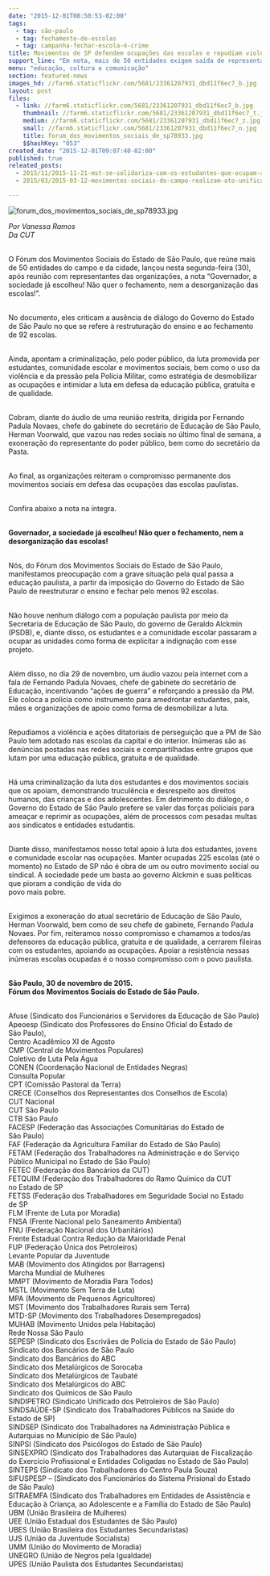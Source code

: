```yaml
---
date: "2015-12-01T08:50:53-02:00"
tags:
  - tag: são-paulo
  - tag: fechamento-de-escolas
  - tag: campanha-fechar-escola-é-crime
title: Movimentos de SP defendem ocupações das escolas e repudiam violência policial
support_line: "Em nota, mais de 50 entidades exigem saída de representantes do Governo do Estado de São Paulo."
menu: "educação, cultura e comunicação"
section: featured-news
images_hd: //farm6.staticflickr.com/5681/23361207931_dbd11f6ec7_b.jpg
layout: post
files:
  - link: //farm6.staticflickr.com/5681/23361207931_dbd11f6ec7_b.jpg
    thumbnail: //farm6.staticflickr.com/5681/23361207931_dbd11f6ec7_t.jpg
    medium: //farm6.staticflickr.com/5681/23361207931_dbd11f6ec7_z.jpg
    small: //farm6.staticflickr.com/5681/23361207931_dbd11f6ec7_n.jpg
    title: forum_dos_movimentos_sociais_de_sp78933.jpg
    $$hashKey: "053"
created_date: "2015-12-01T09:07:40-02:00"
published: true
releated_posts:
  - 2015/11/2015-11-21-mst-se-solidariza-com-os-estudantes-que-ocupam-as-escolas-na-luta-por-educacao-em-sao-paulo.md
  - 2015/03/2015-03-12-movimentos-sociais-do-campo-realizam-ato-unificado-em-sp.md

---
```

<p><img alt="forum_dos_movimentos_sociais_de_sp78933.jpg" src="//farm6.staticflickr.com/5681/23361207931_dbd11f6ec7_b.jpg" /></p>

<p><em>Por Vanessa Ramos<br />
Da CUT</em></p>

<p><br />
O F&oacute;rum dos Movimentos Sociais do Estado de S&atilde;o Paulo, que re&uacute;ne mais de 50 entidades do campo e da cidade, lan&ccedil;ou nesta segunda-feira (30), ap&oacute;s reuni&atilde;o com representantes das organiza&ccedil;&otilde;es, a nota &ldquo;Governador, a sociedade j&aacute; escolheu! N&atilde;o quer o fechamento, nem a desorganiza&ccedil;&atilde;o das escolas!&rdquo;.</p>

<p><br />
No documento, eles criticam a aus&ecirc;ncia de di&aacute;logo do Governo do Estado de S&atilde;o Paulo no que se refere &agrave; restrutura&ccedil;&atilde;o do ensino e ao fechamento de 92 escolas.</p>

<p><br />
Ainda, apontam a criminaliza&ccedil;&atilde;o, pelo poder p&uacute;blico, da luta promovida por estudantes, comunidade escolar e movimentos sociais, bem como o uso da viol&ecirc;ncia e da press&atilde;o pela Pol&iacute;cia Militar, como estrat&eacute;gia de desmobilizar as ocupa&ccedil;&otilde;es e intimidar a luta em defesa da educa&ccedil;&atilde;o p&uacute;blica, gratuita e de qualidade.</p>

<p><br />
Cobram, diante do &aacute;udio de uma reuni&atilde;o restrita, dirigida por Fernando Padula Novaes, chefe do gabinete do secret&aacute;rio de Educa&ccedil;&atilde;o de S&atilde;o Paulo, Herman Voorwald, que vazou nas redes sociais no &uacute;ltimo final de semana, a exonera&ccedil;&atilde;o do representante do poder p&uacute;blico, bem como do secret&aacute;rio da Pasta.&nbsp;</p>

<p><br />
Ao final, as organiza&ccedil;&otilde;es reiteram o compromisso permanente dos movimentos sociais em defesa das ocupa&ccedil;&otilde;es das escolas paulistas.</p>

<p><br />
Confira abaixo a nota na &iacute;ntegra.</p>

<p><br />
<strong>Governador, a sociedade j&aacute; escolheu! N&atilde;o quer o&nbsp;fechamento, nem a desorganiza&ccedil;&atilde;o das escolas!</strong></p>

<p><br />
N&oacute;s, do F&oacute;rum dos Movimentos Sociais do Estado de S&atilde;o Paulo, manifestamos&nbsp;preocupa&ccedil;&atilde;o com a grave situa&ccedil;&atilde;o pela qual passa a educa&ccedil;&atilde;o paulista, a partir da&nbsp;imposi&ccedil;&atilde;o do Governo do Estado de S&atilde;o Paulo de reestruturar o ensino e fechar pelo&nbsp;menos 92 escolas.</p>

<p><br />
N&atilde;o houve nenhum di&aacute;logo com a popula&ccedil;&atilde;o paulista por meio da Secretaria de&nbsp;Educa&ccedil;&atilde;o de S&atilde;o Paulo, do governo de Geraldo Alckmin (PSDB), e, diante disso, os&nbsp;estudantes e a comunidade escolar passaram a ocupar as unidades como forma de&nbsp;explicitar a indigna&ccedil;&atilde;o com esse projeto.</p>

<p><br />
Al&eacute;m disso, no dia 29 de novembro, um &aacute;udio vazou pela internet com a fala de&nbsp;Fernando Padula Novaes, chefe de gabinete do secret&aacute;rio de Educa&ccedil;&atilde;o, incentivando&nbsp;&ldquo;a&ccedil;&otilde;es de guerra&rdquo; e refor&ccedil;ando a press&atilde;o da PM. Ele coloca a pol&iacute;cia como&nbsp;instrumento para amedrontar estudantes, pais, m&atilde;es e organiza&ccedil;&otilde;es de apoio como&nbsp;forma de desmobilizar a luta.</p>

<p><br />
Repudiamos a viol&ecirc;ncia e a&ccedil;&otilde;es ditatoriais de persegui&ccedil;&atilde;o que a PM de S&atilde;o Paulo&nbsp;tem adotado nas escolas da capital e do interior. In&uacute;meras s&atilde;o as den&uacute;ncias postadas&nbsp;nas redes sociais e compartilhadas entre grupos que lutam por uma educa&ccedil;&atilde;o p&uacute;blica,&nbsp;gratuita e de qualidade.</p>

<p><br />
H&aacute; uma criminaliza&ccedil;&atilde;o da luta dos estudantes e dos movimentos sociais que os&nbsp;apoiam, demonstrando trucul&ecirc;ncia e desrespeito aos direitos humanos, das crian&ccedil;as e&nbsp;dos adolescentes. Em detrimento do di&aacute;logo, o Governo do Estado de S&atilde;o Paulo&nbsp;prefere se valer das for&ccedil;as policiais para amea&ccedil;ar e reprimir as ocupa&ccedil;&otilde;es, al&eacute;m de&nbsp;processos com pesadas multas aos sindicatos e entidades estudantis.</p>

<p><br />
Diante disso, manifestamos nosso total apoio &agrave; luta dos estudantes, jovens e&nbsp;comunidade escolar nas ocupa&ccedil;&otilde;es. Manter ocupadas 225 escolas (at&eacute; o momento)&nbsp;no Estado de SP n&atilde;o &eacute; obra de um ou outro movimento social ou sindical. A sociedade&nbsp;pede um basta ao governo Alckmin e suas pol&iacute;ticas que pioram a condi&ccedil;&atilde;o de vida do<br />
povo mais pobre.</p>

<p><br />
Exigimos a exonera&ccedil;&atilde;o do atual secret&aacute;rio de Educa&ccedil;&atilde;o de S&atilde;o Paulo, Herman&nbsp;Voorwald, bem como de seu chefe de gabinete, Fernando Padula Novaes.&nbsp;Por fim, reiteramos nosso compromisso e chamamos a todos/as defensores da&nbsp;educa&ccedil;&atilde;o p&uacute;blica, gratuita e de qualidade, a cerrarem fileiras com os estudantes,&nbsp;apoiando as ocupa&ccedil;&otilde;es. Apoiar a resist&ecirc;ncia nessas in&uacute;meras escolas ocupadas &eacute; o&nbsp;nosso compromisso com o povo paulista.</p>

<p><br />
<strong>S&atilde;o Paulo, 30 de novembro de 2015.<br />
F&oacute;rum dos Movimentos Sociais do Estado de S&atilde;o Paulo.</strong></p>

<p><br />
Afuse (Sindicato dos Funcion&aacute;rios e Servidores da Educa&ccedil;&atilde;o de S&atilde;o&nbsp;Paulo)<br />
Apeoesp (Sindicato dos Professores do Ensino Oficial do Estado de S&atilde;o&nbsp;Paulo),<br />
Centro Acad&ecirc;mico XI de Agosto<br />
CMP (Central de Movimentos Populares)<br />
Coletivo de Luta Pela &Aacute;gua<br />
CONEN (Coordena&ccedil;&atilde;o Nacional de Entidades Negras)<br />
Consulta Popular<br />
CPT (Comiss&atilde;o Pastoral da Terra)<br />
CRECE (Conselhos dos Representantes dos Conselhos de Escola)<br />
CUT Nacional<br />
CUT S&atilde;o Paulo<br />
CTB S&atilde;o Paulo<br />
FACESP (Federa&ccedil;&atilde;o das Associa&ccedil;&otilde;es Comunit&aacute;rias do Estado de S&atilde;o&nbsp;Paulo)<br />
FAF (Federa&ccedil;&atilde;o da Agricultura Familiar do Estado de S&atilde;o Paulo)<br />
FETAM (Federa&ccedil;&atilde;o dos Trabalhadores na Administra&ccedil;&atilde;o e do Servi&ccedil;o<br />
P&uacute;blico Municipal no Estado de S&atilde;o Paulo)<br />
FETEC (Federa&ccedil;&atilde;o dos Banc&aacute;rios da CUT)<br />
FETQUIM (Federa&ccedil;&atilde;o dos Trabalhadores do Ramo Qu&iacute;mico da CUT no&nbsp;Estado de SP<br />
FETSS (Federa&ccedil;&atilde;o dos Trabalhadores em Seguridade Social no Estado de&nbsp;SP<br />
FLM (Frente de Luta por Moradia)<br />
FNSA (Frente Nacional pelo Saneamento Ambiental)<br />
FNU (Federa&ccedil;&atilde;o Nacional dos Urbanit&aacute;rios)<br />
Frente Estadual Contra Redu&ccedil;&atilde;o da Maioridade Penal<br />
FUP (Federa&ccedil;&atilde;o &Uacute;nica dos Petroleiros)<br />
Levante Popular da Juventude<br />
MAB (Movimento dos Atingidos por Barragens)<br />
Marcha Mundial de Mulheres<br />
MMPT (Movimento de Moradia Para Todos)<br />
MSTL (Movimento Sem Terra de Luta)<br />
MPA (Movimento de Pequenos Agricultores)<br />
MST (Movimento dos Trabalhadores Rurais sem Terra)<br />
MTD-SP (Movimento dos Trabalhadores Desempregados)<br />
MUHAB (Movimento Unidos pela Habita&ccedil;&atilde;o)<br />
Rede Nossa S&atilde;o Paulo<br />
SEPESP (Sindicato dos Escriv&atilde;es de Pol&iacute;cia do Estado de S&atilde;o Paulo)<br />
Sindicato dos Banc&aacute;rios de S&atilde;o Paulo<br />
Sindicato dos Banc&aacute;rios do ABC<br />
Sindicato dos Metal&uacute;rgicos de Sorocaba<br />
Sindicato dos Metal&uacute;rgicos de Taubat&eacute;<br />
Sindicato dos Metal&uacute;rgicos do ABC<br />
Sindicato dos Qu&iacute;micos de S&atilde;o Paulo<br />
SINDIPETRO (Sindicato Unificado dos Petroleiros de S&atilde;o Paulo)<br />
SINDSA&Uacute;DE-SP (Sindicato dos Trabalhadores P&uacute;blicos na Sa&uacute;de do<br />
Estado de SP)<br />
SINDSEP (Sindicato dos Trabalhadores na Administra&ccedil;&atilde;o P&uacute;blica e<br />
Autarquias no Munic&iacute;pio de S&atilde;o Paulo)<br />
SINPSI (Sindicato dos Psic&oacute;logos do Estado de S&atilde;o Paulo)<br />
SINSEXPRO (Sindicato dos Trabalhadores das Autarquias de Fiscaliza&ccedil;&atilde;o<br />
do Exerc&iacute;cio Profissional e Entidades Coligadas no Estado de S&atilde;o Paulo)<br />
SINTEPS (Sindicato dos Trabalhadores do Centro Paula Souza)<br />
SIFUSPESP &ndash; (Sindicato dos Funcion&aacute;rios do Sistema Prisional do Estado<br />
de S&atilde;o Paulo)<br />
SITRAEMFA (Sindicato dos Trabalhadores em Entidades de Assist&ecirc;ncia e<br />
Educa&ccedil;&atilde;o &agrave; Crian&ccedil;a, ao Adolescente e a Fam&iacute;lia do Estado de S&atilde;o Paulo)<br />
UBM (Uni&atilde;o Brasileira de Mulheres)<br />
UEE (Uni&atilde;o Estadual dos Estudantes de S&atilde;o Paulo)<br />
UBES (Uni&atilde;o Brasileira dos Estudantes Secundaristas)<br />
UJS (Uni&atilde;o da Juventude Socialista)<br />
UMM (Uni&atilde;o do Movimento de Moradia)<br />
UNEGRO (Uni&atilde;o de Negros pela Igualdade)<br />
UPES (Uni&atilde;o Paulista dos Estudantes Secundaristas)</p>
